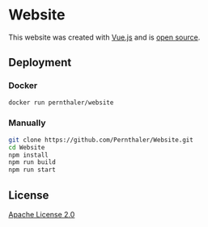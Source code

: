 # Website

This website was created with [Vue.js](https://vuejs.org/) and is [open source](https://github.com/Pernthaler/Website).

## Deployment

### Docker

```bash
docker run pernthaler/website
```

### Manually

```bash
git clone https://github.com/Pernthaler/Website.git
cd Website
npm install
npm run build
npm run start
```

## License

[Apache License 2.0](LICENSE)